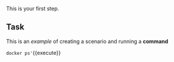 This is your first step.

## Task

This is an _example_ of creating a scenario and running a **command**

`docker ps'`{{execute}}
